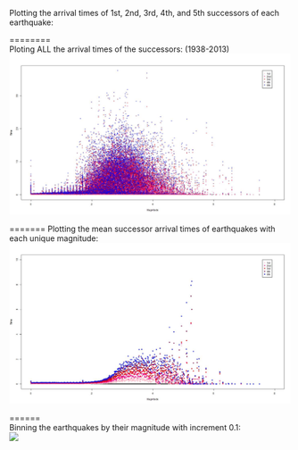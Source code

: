 Plotting the arrival times of 1st, 2nd, 3rd, 4th, and 5th successors of each earthquake:  

========  
Ploting ALL the arrival times of the successors: (1938-2013)  
![](successorsAll.jpeg)  


=======
Plotting the mean successor arrival times of earthquakes with each unique magnitude:  
![](successorsMean.jpeg)  


======  
Binning the earthquakes by their magnitude with increment 0.1:  
![](successorBinp1.jpeg)  

